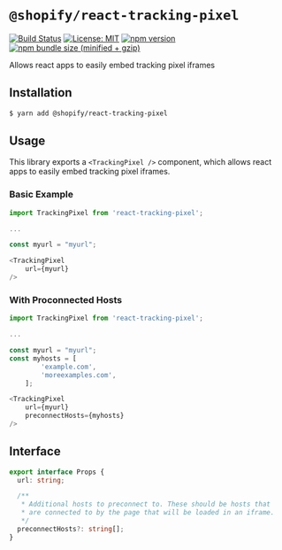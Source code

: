 # `@shopify/react-tracking-pixel`

[![Build Status](https://travis-ci.org/Shopify/quilt.svg?branch=master)](https://travis-ci.org/Shopify/quilt)
[![License: MIT](https://img.shields.io/badge/License-MIT-green.svg)](LICENSE.md) [![npm version](https://badge.fury.io/js/%40shopify%2Freact-tracking-pixel.svg)](https://badge.fury.io/js/%40shopify%2Freact-tracking-pixel.svg) [![npm bundle size (minified + gzip)](https://img.shields.io/bundlephobia/minzip/@shopify/react-tracking-pixel.svg)](https://img.shields.io/bundlephobia/minzip/@shopify/react-tracking-pixel.svg)

Allows react apps to easily embed tracking pixel iframes

## Installation

```bash
$ yarn add @shopify/react-tracking-pixel
```

## Usage

This library exports a `<TrackingPixel />` component, which allows react apps to easily embed tracking pixel iframes.

### Basic Example

```javascript
import TrackingPixel from 'react-tracking-pixel';

...

const myurl = "myurl";

<TrackingPixel
    url={myurl}
/>
```

### With Proconnected Hosts

```javascript
import TrackingPixel from 'react-tracking-pixel';

...

const myurl = "myurl";
const myhosts = [
        'example.com',
        'moreexamples.com',
    ];

<TrackingPixel
    url={myurl}
    preconnectHosts={myhosts}
/>
```

## Interface

```typescript
export interface Props {
  url: string;

  /**
   * Additional hosts to preconnect to. These should be hosts that
   * are connected to by the page that will be loaded in an iframe.
   */
  preconnectHosts?: string[];
}
```
